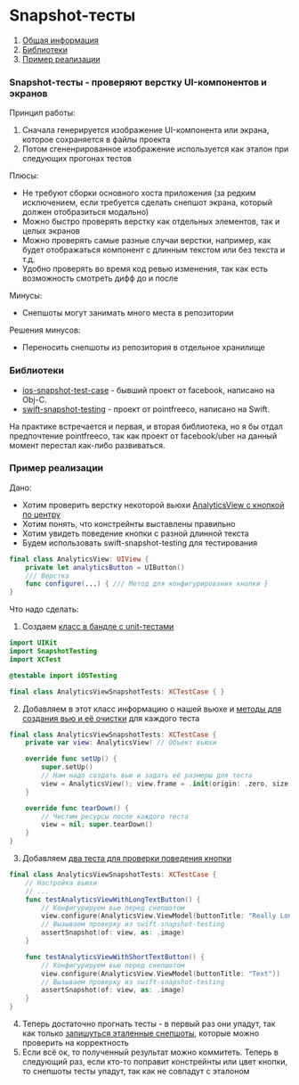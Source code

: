 # Snapshot-тесты
1. [Общая информация](#basic)
2. [Библиотеки](#libs)
3. [Пример реализации](#example)

### <a name="basic"></a> Snapshot-тесты - проверяют верстку UI-компонентов и экранов

Принцип работы:
1. Сначала генерируется изображение UI-компонента или экрана, которое сохраняется в файлы проекта
2. Потом сгененрированное изображение используется как эталон при следующих прогонах тестов

Плюсы:
- Не требуют сборки основного хоста приложения (за редким исключением, если требуется сделать снепшот экрана, который должен отобразиться модально)
- Можно быстро проверять верстку как отдельных элементов, так и целых экранов
- Можно проверять самые разные случаи верстки, например, как будет отображаться компонент с длинным текстом или без текста и т.д.
- Удобно проверять во время код ревью изменения, так как есть возможность смотреть дифф до и после
  
Минусы:
- Снепшоты могут занимать много места в репозитории

Решения минусов:
- Переносить снепшоты из репозитория в отдельное хранилище

###  <a name="libs"></a> Библиотеки
- [ios-snapshot-test-case](https://github.com/uber/ios-snapshot-test-case) - бывший проект от facebook, написано на Obj-C.
- [swift-snapshot-testing](https://github.com/pointfreeco/swift-snapshot-testing) - проект от pointfreeco, написано на Swift.

На практике встречается и первая, и вторая библиотека, но я бы отдал предпочтение pointfreeco, так как проект от facebook/uber на данный момент перестал как-либо развиваться.

###  <a name="example"></a> Пример реализации

Дано:
- Хотим проверить верстку некоторой вьюхи [AnalyticsView с кнопкой по центру](../iOSTesting/AnalyticsViewController.swift#L17)
- Хотим понять, что констрейнты выставлены правильно
- Хотим увидеть поведение кнопки с разной длинной текста
- Будем использовать swift-snapshot-testing для тестирования

```swift
final class AnalyticsView: UIView {
    private let analyticsButton = UIButton()
    /// Верстка
    func configure(...) { /// Метод для конфигурирования кнопки }
}
```

Что надо сделать:
1. Создаем [класс в бандле с unit-тестами](../iOSTestingUnitTests/SnapshotUnitTests.swift)
```swift
import UIKit
import SnapshotTesting
import XCTest

@testable import iOSTesting

final class AnalyticsViewSnapshotTests: XCTestCase { }
```
2. Добавляем в этот класс информацию о нашей вьюхе и [методы для создания вью и её очистки](../iOSTestingUnitTests/SnapshotUnitTests.swift#L15) для каждого теста
```swift
final class AnalyticsViewSnapshotTests: XCTestCase {
    private var view: AnalyticsView! // Объект вьюхи

    override func setUp() {
        super.setUp()
        // Нам надо создать вью и задать её размеры для теста
        view = AnalyticsView(); view.frame = .init(origin: .zero, size: .init(width: 100, height: 300))
    }

    override func tearDown() {
        // Чистим ресурсы после каждого теста
        view = nil; super.tearDown()
    }
}
```
3. Добавляем [два теста для проверки поведения кнопки](../iOSTestingUnitTests/SnapshotUnitTests.swift#L30)
```swift
final class AnalyticsViewSnapshotTests: XCTestCase {
    // Настройка вьюхи
    // ...
    func testAnalyticsViewWithLongTextButton() {
        // Конфигурируем вью перед снепшотом
        view.configure(AnalyticsView.ViewModel(buttonTitle: "Really Long Text"))
        // Вызываем проверку из swift-snapshot-testing
        assertSnapshot(of: view, as: .image)
    }

    func testAnalyticsViewWithShortTextButton() {
        // Конфигурируем вью перед снепшотом
        view.configure(AnalyticsView.ViewModel(buttonTitle: "Text"))
        // Вызываем проверку из swift-snapshot-testing
        assertSnapshot(of: view, as: .image)
    }
}
```
4. Теперь достаточно прогнать тесты - в первый раз они упадут, так как только [запишуться эталенные снепшоты](../iOSTestingUnitTests/__Snapshots__/SnapshotUnitTests), которые можно проверить на корректность
5. Если всё ок, то полученный результат можно коммитеть. Теперь в следующий раз, если кто-то поправит констрейнты или цвет кнопки, то снепшоты тесты упадут, так как не совпадут с эталоном
